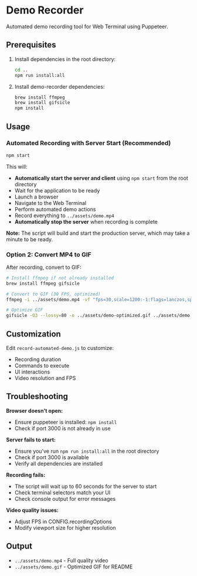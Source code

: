 # Demo Recorder

Automated demo recording tool for Web Terminal using Puppeteer.

## Prerequisites

1. Install dependencies in the root directory:

   ```bash
   cd ..
   npm run install:all
   ```

2. Install demo-recorder dependencies:
   ```bash
   brew install ffmpeg
   brew install gifsicle
   npm install
   ```

## Usage

### Automated Recording with Server Start (Recommended)

```bash
npm start
```

This will:

- **Automatically start the server and client** using `npm start` from the root directory
- Wait for the application to be ready
- Launch a browser
- Navigate to the Web Terminal
- Perform automated demo actions
- Record everything to `../assets/demo.mp4`
- **Automatically stop the server** when recording is complete

**Note:** The script will build and start the production server, which may take a minute to be ready.

### Option 2: Convert MP4 to GIF

After recording, convert to GIF:

```bash
# Install ffmpeg if not already installed
brew install ffmpeg gifsicle

# Convert to GIF (30 FPS, optimized)
ffmpeg -i ../assets/demo.mp4 -vf "fps=30,scale=1200:-1:flags=lanczos,split[s0][s1];[s0]palettegen[p];[s1][p]paletteuse" -loop 0 ../assets/demo.gif

# Optimize GIF
gifsicle -O3 --lossy=80 -o ../assets/demo-optimized.gif ../assets/demo.gif
```

## Customization

Edit `record-automated-demo.js` to customize:

- Recording duration
- Commands to execute
- UI interactions
- Video resolution and FPS

## Troubleshooting

**Browser doesn't open:**

- Ensure puppeteer is installed: `npm install`
- Check if port 3000 is not already in use

**Server fails to start:**

- Ensure you've run `npm run install:all` in the root directory
- Check if port 3000 is available
- Verify all dependencies are installed

**Recording fails:**

- The script will wait up to 60 seconds for the server to start
- Check terminal selectors match your UI
- Check console output for error messages

**Video quality issues:**

- Adjust FPS in CONFIG.recordingOptions
- Modify viewport size for higher resolution

## Output

- `../assets/demo.mp4` - Full quality video
- `../assets/demo.gif` - Optimized GIF for README
